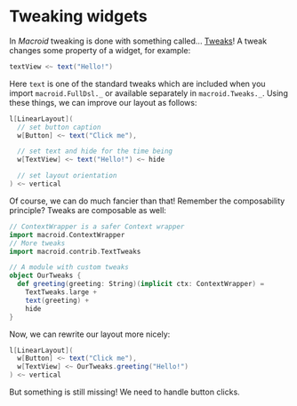 # Tweaking widgets

In *Macroid* tweaking is done with something called... [Tweaks](../guide/Tweaks.html)!
A tweak changes some property of a widget, for example:

```scala
textView <~ text("Hello!")
```

Here `text` is one of the standard tweaks which are included when you import `macroid.FullDsl._`
or available separately in `macroid.Tweaks._`.
Using these things, we can improve our layout as follows:

```scala
l[LinearLayout](
  // set button caption
  w[Button] <~ text("Click me"),

  // set text and hide for the time being
  w[TextView] <~ text("Hello!") <~ hide

  // set layout orientation
) <~ vertical
```

Of course, we can do much fancier than that! Remember the composability principle? Tweaks are composable as well:

```scala
// ContextWrapper is a safer Context wrapper
import macroid.ContextWrapper
// More tweaks
import macroid.contrib.TextTweaks

// A module with custom tweaks
object OurTweaks {
  def greeting(greeting: String)(implicit ctx: ContextWrapper) =
    TextTweaks.large +
    text(greeting) +
    hide
}
```

Now, we can rewrite our layout more nicely:

```scala
l[LinearLayout](
  w[Button] <~ text("Click me"),
  w[TextView] <~ OurTweaks.greeting("Hello!")
) <~ vertical
```

But something is still missing! We need to handle button clicks.
